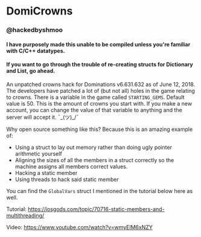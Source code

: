 # DomiCrowns
### @hackedbyshmoo

#### I have purposely made this unable to be compiled unless you're familiar with C/C++ datatypes.
#### If you want to go through the trouble of re-creating structs for Dictionary and List, go ahead.

An unpatched crowns hack for Dominations v6.631.632 as of June 12, 2018.
The developers have patched a lot of (but not all) holes in the game relating to crowns.
There is a variable in the game called `STARTING_GEMS`. Default value is 50. This is the amount of crowns you start with.
If you make a new account, you can change the value of that variable to anything and the server will accept it. ¯\_(ツ)_/¯

Why open source something like this? Because this is an amazing example of:
- Using a struct to lay out memory rather than doing ugly pointer arithmetic yourself
- Aligning the sizes of all the members in a struct correctly so the machine assigns all members correct values.
- Hacking a static member
- Using threads to hack said static member

You can find the `GlobalVars` struct I mentioned in the tutorial below here as well.

Tutorial: https://iosgods.com/topic/70716-static-members-and-multithreading/

Video: https://www.youtube.com/watch?v=wmyElM6xNZY
